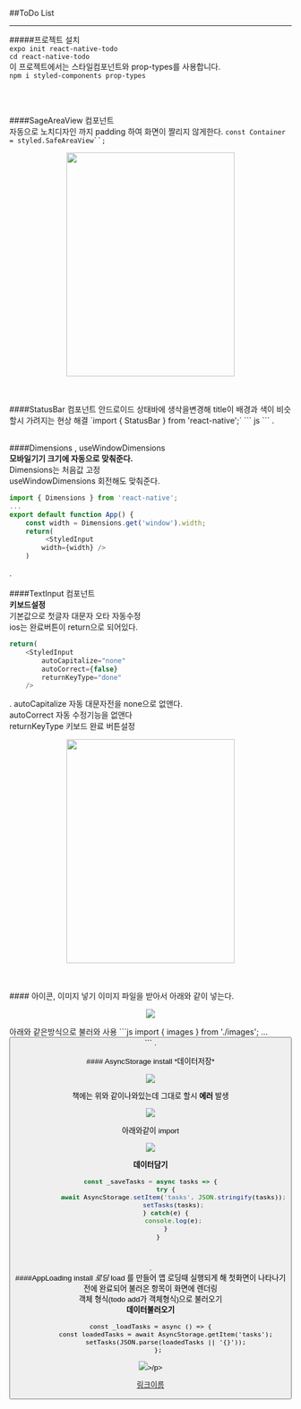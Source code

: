 ##ToDo List
___


#####프로젝트 설치  
`expo init react-native-todo`  
`cd react-native-todo`  
이 프로젝트에서는 스타일컴포넌트와 prop-types를 사용합니다.  
`npm i styled-components prop-types`  
      
</br>
</br>

####SageAreaView 컴포넌트  
자동으로 노치디자인 까지 padding 하여 화면이 짤리지 않게한다.
`const Container = styled.SafeAreaView``;`  
<p align="center"><img src="https://user-images.githubusercontent.com/75245755/113812486-24f16880-97a9-11eb-8d89-839a3511869e.PNG" width="300" height="400"></p> 
</br>
</br>
####StatusBar 컴포넌트  
안드로이드 상태바에 생삭을변경해 title이 배경과 색이 비슷할시 가려지는 현상 해결  
`import { StatusBar } from 'react-native';`  
``` js
<StatusBar
    barStyle="light-content"
    backgroundColor={theme.background}
/>
```  
.
</br>
</br>  

####Dimensions , useWindowDimensions  
**모바일기기 크기에 자동으로 맞춰준다.**  
Dimensions는 처음값 고정   
useWindowDimensions 회전해도 맞춰준다.  
```js
import { Dimensions } from 'react-native';
...
export default function App() {
    const width = Dimensions.get('window').width;
    return(
         <StyledInput 
        width={width} />
    )
```   
.
</br>
</br>
####TextInput 컴포넌트   
**키보드설정**  
기본값으로 첫글자 대문자 오타 자동수정  
ios는 완료버튼이 return으로 되어있다.  
```js
return(
    <StyledInput
        autoCapitalize="none"
        autoCorrect={false}
        returnKeyType="done"
    />
```  
.
autoCapitalize 자동 대문자전을 none으로 없앤다.  
autoCorrect 자동 수정기능을 없앤다  
returnKeyType 키보드 완료 버튼설정  
<p align="center"><img src="https://user-images.githubusercontent.com/75245755/113812061-5d447700-97a8-11eb-8dfb-9c4904ec8cf1.PNG" width="300" height="400"></p>    
</br>
</br>
#### 아이콘, 이미지 넣기  
이미지 파일을 받아서 아래와 같이 넣는다.  
<p align="center"><img src="https://user-images.githubusercontent.com/75245755/113812752-96311b80-97a9-11eb-83ef-33d2df63efdd.PNG"></p>  
아래와 같은방식으로 불러와 사용  
```js
import { images } from './images';
...
<button type= {images.uncompled}/>
``` 
.
</br>
</br>
#### AsyncStorage  install *데이터저장* 
<p align="center"><img src="https://user-images.githubusercontent.com/75245755/113814665-f2e20580-97ac-11eb-85eb-243cd7578b07.PNG"></p>  

책에는 위와 같이나와있는데 그대로 할시 **에러** 발생  
<p align="center"><img src="https://user-images.githubusercontent.com/75245755/113813321-a72e5c80-97aa-11eb-8f90-514c953b3d2e.PNG" ></p>  
아래와같이 import  
<p align="center"><img src="https://user-images.githubusercontent.com/75245755/113813444-df359f80-97aa-11eb-9895-0e1e0451c341.PNG" ></p>  

**데이터담기**
```js
const _saveTasks = async tasks => {
        try {
            await AsyncStorage.setItem('tasks', JSON.stringify(tasks));
            setTasks(tasks);
        } catch(e) {
            console.log(e);
        }
    }
```  
</br>

.  
####AppLoading install *로딩* 
load 를 만들어  앱 로딩때 실행되게 해 첫화면이 나타나기전에 완료되어 불러온 항목이 화면에 렌더링  
객체 형식(todo add가 객체형식)으로 불러오기  
**데이터불러오기**  
```
const _loadTasks = async () => {
        const loadedTasks = await AsyncStorage.getItem('tasks');
        setTasks(JSON.parse(loadedTasks || '{}'));
    };
```  
<p align="center"><img src="https://user-images.githubusercontent.com/75245755/113815152-ad720800-97ad-11eb-8fdd-a0656ba56612.PNG">>/p>  


<!-- 링크 -->
[링크이름](링크내용)
